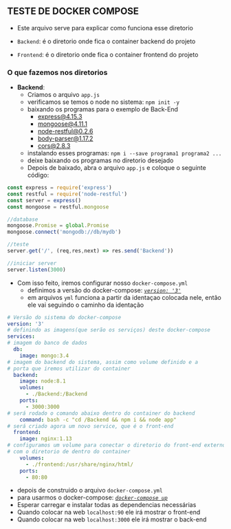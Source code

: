 ## TESTE DE DOCKER COMPOSE

* Este arquivo serve para explicar como funciona esse diretorio

* `Backend`: é o diretorio onde fica o container backend do projeto
* `Frontend`: é o diretorio onde fica o container frontend do projeto

### O que fazemos nos diretorios
* **Backend**: 
    * Criamos o arquivo `app.js`
    * verificamos se temos o node no sistema: `npm init -y`
    * baixando os programas para o exemplo de Back-End
        * express@4.15.3
        * mongoose@4.11.1
        * node-restful@0.2.6
        * body-parser@1.17.2
        * cors@2.8.3
    * instalando esses programas: `npm i --save programa1 programa2 ...`
    * deixe baixando os programas no diretorio desejado
    * Depois de baixado, abra o arquivo `app.js` e coloque o seguinte código:
```javascript
const express = require('express')
const restful = require('node-restful')
const server = express()
const mongoose = restful.mongoose

//database
mongoose.Promise = global.Promise
mongoose.connect('mongodb://db/mydb')

//teste 
server.get('/', (req,res,next) => res.send('Backend'))

//iniciar server
server.listen(3000)
```
* Com isso feito, iremos  configurar nosso `docker-compose.yml`
    * definimos a versão do docker-compose: [_`version: '3'`_]()
    * em arquivos `yml` funciona a partir da identaçao colocada nele, então ele vai seguindo o caminho da identação
```yml
# Versão do sistema do docker-compose
version: '3'
# definindo as imagens(que serão os serviços) deste docker-compose
services:
# imagem do banco de dados
  db:
    image: mongo:3.4
# imagem do backend do sistema, assim como volume definido e a
# porta que iremos utilizar do container
  backend:
    image: node:8.1
    volumes:
      - ./Backend:/Backend
    ports:
      - 3000:3000
# será rodado o comando abaixo dentro do container do backend
    command: bash -c "cd /Backend && npm i && node app"
# será criado agora um novo service, que é o front-end
  frontend:
    image: nginx:1.13
# configuramos um volume para conectar o diretorio do front-end externo
# com o diretorio de dentro do container
    volumes: 
      - ./frontend:/usr/share/nginx/html/
    ports:
      - 80:80
```
* depois de construido o arquivo `docker-compose.yml`
* para usarmos o docker-compose: [_`docker-compose up`_]()
* Esperar carregar e instalar todas as dependencias necessárias
* Quando colocar na web `localhost:90` ele irá mostrar o front-end
* Quando colocar na web `localhost:3000` ele irá mostrar o back-end